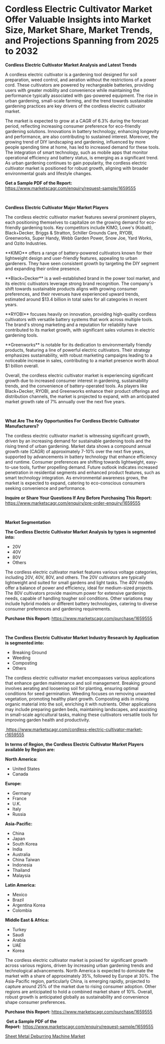 <p><h1>Cordless Electric Cultivator Market Offer Valuable Insights into Market Size, Market Share, Market Trends, and Projections Spanning from 2025 to 2032</h1></p><p><strong>Cordless Electric Cultivator Market Analysis and Latest Trends</strong></p>
<p><p>A cordless electric cultivator is a gardening tool designed for soil preparation, weed control, and aeration without the restrictions of a power cord. These cultivators are powered by rechargeable batteries, providing users with greater mobility and convenience while maintaining the performance typically associated with gas-powered equipment. The rise in urban gardening, small-scale farming, and the trend towards sustainable gardening practices are key drivers of the cordless electric cultivator market.</p><p>The market is expected to grow at a CAGR of 6.3% during the forecast period, reflecting increasing consumer preference for eco-friendly gardening solutions. Innovations in battery technology, enhancing longevity and performance, are also contributing to sustained interest. Moreover, the growing trend of DIY landscaping and gardening, influenced by more people spending time at home, has led to increased demand for these tools. The integration of smart technology, such as mobile apps that monitor operational efficiency and battery status, is emerging as a significant trend. As urban gardening continues to gain popularity, the cordless electric cultivator market is positioned for robust growth, aligning with broader environmental goals and lifestyle changes.</p></p>
<p><strong>Get a Sample PDF of the Report:&nbsp;</strong> <a href="https://www.marketscagr.com/enquiry/request-sample/1659555?utm_campaign=1848&utm_medium=2&utm_source=Github&utm_content=ia&utm_term=17022025&utm_id=cordless-electric-cultivator">https://www.marketscagr.com/enquiry/request-sample/1659555</a></p>
<p>&nbsp;</p>
<p><strong>Cordless Electric Cultivator Major Market Players</strong></p>
<p><p>The cordless electric cultivator market features several prominent players, each positioning themselves to capitalize on the growing demand for eco-friendly gardening tools. Key competitors include KIMO, Lowe's (Kobalt), Black+Decker, Briggs & Stratton, Schiller Grounds Care, RYOBI, Greenworks, Super Handy, Webb Garden Power, Snow Joe, Yard Works, and Ozito Industries.</p><p>**KIMO** offers a range of battery-powered cultivators known for their lightweight design and user-friendly features, appealing to urban gardeners. They have seen consistent growth by targeting the DIY segment and expanding their online presence.</p><p>**Black+Decker** is a well-established brand in the power tool market, and its electric cultivators leverage strong brand recognition. The company's shift towards sustainable products aligns with growing consumer preferences, and their revenues have experienced upward trends, estimated around $13.4 billion in total sales for all categories in recent years.</p><p>**RYOBI** focuses heavily on innovation, providing high-quality cordless cultivators with versatile battery systems that work across multiple tools. The brand's strong marketing and a reputation for reliability have contributed to its market growth, with significant sales volumes in electric gardening tools.</p><p>**Greenworks** is notable for its dedication to environmentally friendly products, featuring a line of powerful electric cultivators. Their strategy emphasizes sustainability, with robust marketing campaigns leading to a noticeable increase in sales, contributing to a market presence worth about $1 billion overall.</p><p>Overall, the cordless electric cultivator market is experiencing significant growth due to increased consumer interest in gardening, sustainability trends, and the convenience of battery-operated tools. As players like Black+Decker, RYOBI, and Greenworks enhance their product offerings and distribution channels, the market is projected to expand, with an anticipated market growth rate of 7% annually over the next five years.</p></p>
<p>&nbsp;</p>
<p><strong>What Are The Key Opportunities For Cordless Electric Cultivator Manufacturers?</strong></p>
<p><p>The cordless electric cultivator market is witnessing significant growth, driven by an increasing demand for sustainable gardening tools and the rising trend of urban gardening. Market data shows a compound annual growth rate (CAGR) of approximately 7-10% over the next five years, supported by advancements in battery technology that enhance efficiency and runtime. Consumer preferences are shifting towards lightweight, easy-to-use tools, further propelling demand. Future outlook indicates increased penetration in residential segments and enhanced product features, such as smart technology integration. As environmental awareness grows, the market is expected to expand, catering to eco-conscious consumers seeking convenience and performance.</p></p>
<p><strong>Inquire or Share Your Questions If Any Before Purchasing This Report:</strong> <a href="https://www.marketscagr.com/enquiry/pre-order-enquiry/1659555?utm_campaign=1848&utm_medium=2&utm_source=Github&utm_content=ia&utm_term=17022025&utm_id=cordless-electric-cultivator">https://www.marketscagr.com/enquiry/pre-order-enquiry/1659555</a></p>
<p>&nbsp;</p>
<p><strong>Market Segmentation</strong></p>
<p><strong>The Cordless Electric Cultivator Market Analysis by types is segmented into:</strong></p>
<p><ul><li>20V</li><li>40V</li><li>80V</li><li>Others</li></ul></p>
<p><p>The cordless electric cultivator market features various voltage categories, including 20V, 40V, 80V, and others. The 20V cultivators are typically lightweight and suited for small gardens and light tasks. The 40V models offer a balance of power and efficiency, ideal for medium-sized projects. The 80V cultivators provide maximum power for extensive gardening needs, capable of handling tougher soil conditions. Other variations may include hybrid models or different battery technologies, catering to diverse consumer preferences and gardening requirements.</p></p>
<p><strong>Purchase this Report:&nbsp;</strong><a href="https://www.marketscagr.com/purchase/1659555?utm_campaign=1848&utm_medium=2&utm_source=Github&utm_content=ia&utm_term=17022025&utm_id=cordless-electric-cultivator">https://www.marketscagr.com/purchase/1659555</a></p>
<p>&nbsp;</p>
<p><strong>The Cordless Electric Cultivator Market Industry Research by Application is segmented into:</strong></p>
<p><ul><li>Breaking Ground</li><li>Weeding</li><li>Composting</li><li>Others</li></ul></p>
<p><p>The cordless electric cultivator market encompasses various applications that enhance garden maintenance and soil management. Breaking ground involves aerating and loosening soil for planting, ensuring optimal conditions for seed germination. Weeding focuses on removing unwanted vegetation, promoting healthy plant growth. Composting aids in mixing organic material into the soil, enriching it with nutrients. Other applications may include preparing garden beds, maintaining landscapes, and assisting in small-scale agricultural tasks, making these cultivators versatile tools for improving garden health and productivity.</p></p>
<p><a href="https://www.marketscagr.com/cordless-electric-cultivator-market-r1659555?utm_campaign=1848&utm_medium=2&utm_source=Github&utm_content=ia&utm_term=17022025&utm_id=cordless-electric-cultivator">&nbsp;https://www.marketscagr.com/cordless-electric-cultivator-market-r1659555</a></p>
<p><strong>In terms of Region, the Cordless Electric Cultivator Market Players available by Region are:</strong></p>
<p>
    <p> <strong> North America: </strong>
        <ul>
            <li>United States</li>
            <li>Canada</li>
        </ul>
        </p> 
    <p> <strong> Europe: </strong>
        <ul>
            <li>Germany</li>
            <li>France</li>
            <li>U.K.</li>
            <li>Italy</li>
            <li>Russia</li>
        </ul>
        </p> 
    <p> <strong> Asia-Pacific: </strong>
        <ul>
            <li>China</li>
            <li>Japan</li>
            <li>South Korea</li>
            <li>India</li>
            <li>Australia</li>
            <li>China Taiwan</li>
            <li>Indonesia</li>
            <li>Thailand</li>
            <li>Malaysia</li>
        </ul>
        </p> 
    <p> <strong> Latin America: </strong>
        <ul>
            <li>Mexico</li>
            <li>Brazil</li>
            <li>Argentina Korea</li>
            <li>Colombia</li>
        </ul>
        </p> 
    <p> <strong> Middle East & Africa: </strong>
        <ul>
            <li>Turkey</li>
            <li>Saudi</li>
            <li>Arabia</li>
            <li>UAE</li>
            <li>Korea</li>
        </ul>
    </p>
    </p>
<p><p>The cordless electric cultivator market is poised for significant growth across various regions, driven by increasing urban gardening trends and technological advancements. North America is expected to dominate the market with a share of approximately 35%, followed by Europe at 30%. The Asia-Pacific region, particularly China, is emerging rapidly, projected to capture around 25% of the market due to rising consumer adoption. Other regions are anticipated to hold a combined market share of 10%. Overall, robust growth is anticipated globally as sustainability and convenience shape consumer preferences.</p></p>
<p><strong>Purchase this Report: </strong><a href="https://www.marketscagr.com/purchase/1659555?utm_campaign=1848&utm_medium=2&utm_source=Github&utm_content=ia&utm_term=17022025&utm_id=cordless-electric-cultivator">https://www.marketscagr.com/purchase/1659555</a></p>
<p>&nbsp;<strong>Get a Sample PDF of the Report:&nbsp;&nbsp;</strong><a href="https://www.marketscagr.com/enquiry/request-sample/1659555?utm_campaign=1848&utm_medium=2&utm_source=Github&utm_content=ia&utm_term=17022025&utm_id=cordless-electric-cultivator">https://www.marketscagr.com/enquiry/request-sample/1659555</a></p>
<p><strong></strong></p>
<p><p><a href="https://github.com/marloy8/Market-Research-Report-List-7/blob/main/sheet-metal-deburring-machine-market.md?utm_campaign=1848&utm_medium=2&utm_source=Github&utm_content=ia&utm_term=17022025&utm_id=cordless-electric-cultivator">Sheet Metal Deburring Machine Market</a></p></p>